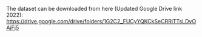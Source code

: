 The dataset can be downloaded from here (Updated Google Drive link 2022):
https://drive.google.com/drive/folders/1G2C2_FUCyYQKCkSeCRRiTTsLDvOAjFj5
